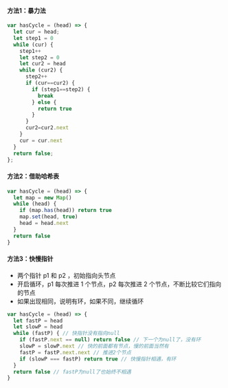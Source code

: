 #### 方法1：暴力法

```javascript
var hasCycle = (head) => {
  let cur = head;
  let step1 = 0
  while (cur) {
    step1++
    let step2 = 0
    let cur2 = head
    while (cur2) {
      step2++
      if (cur==cur2) {
        if (step1==step2) {
          break
        } else {
          return true
        }
      }
      cur2=cur2.next
    }
    cur = cur.next
  }
  return false;
};
```

#### 方法2：借助哈希表

```javascript
var hasCycle = (head) => {
  let map = new Map()
  while (head) {
    if (map.has(head)) return true
    map.set(head, true)
    head = head.next
  }
  return false
}
```

#### 方法3：快慢指针

- 两个指针 p1 和 p2 ，初始指向头节点
- 开启循环，p1 每次推进 1 个节点，p2 每次推进 2 个节点，不断比较它们指向的节点
- 如果出现相同，说明有环，如果不同，继续循环

```javascript
var hasCycle = (head) => {
  let fastP = head
  let slowP = head
  while (fastP) { // 快指针没有指向null
    if (fastP.next == null) return false // 下一个为null了，没有环
    slowP = slowP.next // 快的前面都有节点，慢的前面当然有
    fastP = fastP.next.next // 推进2个节点
    if (slowP === fastP) return true // 快慢指针相遇，有环
  }
  return false // fastP为null了也始终不相遇
}
```

